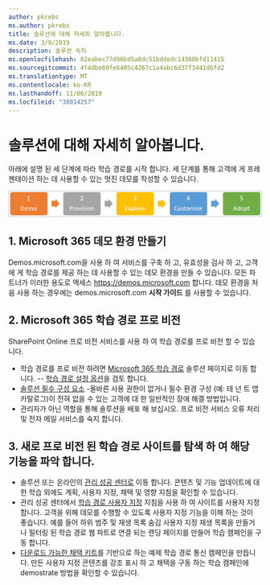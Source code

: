 ```yaml
---
author: pkrebs
ms.author: pkrebs
title: 솔루션에 대해 자세히 알아봅니다.
ms.date: 3/9/2019
description: 솔루션 숙지
ms.openlocfilehash: 82eabec77d96bd5a8dc51bddedc14360bfd11415
ms.sourcegitcommit: 4f4dbe69fe6405c4267c1a4abc6d37f3441d6fd2
ms.translationtype: MT
ms.contentlocale: ko-KR
ms.lasthandoff: 11/06/2019
ms.locfileid: "38014257"
---
```

# <a name="get-familiar-with-the-solution"></a>솔루션에 대해 자세히 알아봅니다. 
아래에 설명 된 세 단계에 따라 학습 경로를 시작 합니다. 세 단계를 통해 고객에 게 프레젠테이션 하는 데 사용할 수 있는 멋진 데모를 작성할 수 있습니다. 

![cg-partner-getfam-.png](media/cg-partner-getfam.png)

## <a name="1-create-a-microsoft-365-demonstration-environment"></a>1. Microsoft 365 데모 환경 만들기
Demos.microsoft.com을 사용 하 여 서비스를 구축 하 고, 유효성을 검사 하 고, 고객에 게 학습 경로를 제공 하는 데 사용할 수 있는 데모 환경을 만들 수 있습니다. 모든 파트너가 이러한 용도로 액세스 https://demos.microsoft.com 합니다. 데모 환경을 처음 사용 하는 경우에는 demos.microsoft.com **시작 가이드** 를 사용할 수 있습니다.

## <a name="2-provision-microsoft-365-learning-pathways"></a>2. Microsoft 365 학습 경로 프로 비전
SharePoint Online 프로 비전 서비스를 사용 하 여 학습 경로를 프로 비전 할 수 있습니다.
- 학습 경로를 프로 비전 하려면 [Microsoft 365 학습 경로](https://provisioning.sharepointpnp.com/details/3df8bd55-b872-4c9d-88e3-6b2f05344239) 솔루션 페이지로 이동 합니다. -- [학습 경로 설정 옵션](https://docs.microsoft.com/en-us/office365/customlearning/custom_setupoptions)을 검토 합니다. 
- [솔루션 필수 구성 요소](https://docs.microsoft.com/en-us/office365/customlearning/custom_provision) -올바른 사용 권한이 없거나 필수 환경 구성 (예: 테 넌 트 앱 카탈로그)이 전혀 없을 수 있는 고객에 대 한 일반적인 장애 해결 방법입니다.
- 관리자가 아닌 역할을 통해 솔루션을 배포 해 보십시오. 프로 비전 서비스 오류 처리 및 전자 메일 서비스를 숙지 합니다.

## <a name="3-explore-your-newly-provisioned-learning-pathways-site-to-get-familiar-with-its-capabilities"></a>3. 새로 프로 비전 된 학습 경로 사이트를 탐색 하 여 해당 기능을 파악 합니다.
- 솔루션 또는 온라인의 [관리 성공 센터로](https://docs.microsoft.com/en-us/office365/customlearning/custom_successcenter) 이동 합니다. 콘텐츠 및 기능 업데이트에 대 한 학습 외에도 계획, 사용자 지정, 채택 및 영향 지침을 확인할 수 있습니다.
- 관리 성공 센터에서 [학습 경로 사용자 지정](https://docs.microsoft.com/en-us/office365/customlearning/custom_overview) 지침을 사용 하 여 사이트를 사용자 지정 합니다. 고객을 위해 데모를 수행할 수 있도록 사용자 지정 기능을 이해 하는 것이 좋습니다. 예를 들어 하위 범주 및 재생 목록 숨김 사용자 지정 재생 목록을 만들거나 필터링 된 학습 경로 웹 파트로 연결 되는 랜딩 페이지를 만들어 학습 캠페인을 구동 합니다. 
- [다운로드 가능한 채택 키트](https://teamworktools.azurewebsites.net/m365lp/m365lpadoptionkit.zip)를 기반으로 하는 예제 학습 경로 통신 캠페인을 만듭니다. 만든 사용자 지정 콘텐츠를 강조 표시 하 고 채택을 구동 하는 학습 캠페인에 demostrate 방법을 확인할 수 있습니다. 

